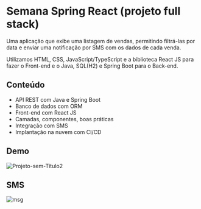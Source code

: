 # Semana Spring React (projeto full stack)

Uma aplicação que exibe uma listagem de vendas, permitindo filtrá-las por data e enviar uma notificação por SMS com os dados de cada venda.

Utilizamos HTML, CSS, JavaScript/TypeScript e a biblioteca React  JS para fazer o Front-end e o Java, SQL(H2) e Spring Boot para o Back-end.



## Conteúdo

- API REST com Java e Spring Boot
- Banco de dados com ORM
- Front-end com React JS
- Camadas, componentes, boas práticas
- Integração com SMS
- Implantação na nuvem com CI/CD

## Demo

![Projeto-sem-Título2](https://user-images.githubusercontent.com/54116971/179311469-07b671ab-0f46-4997-81b0-2a731da5eb9a.gif)



## SMS

![msg](https://user-images.githubusercontent.com/54116971/179311630-cf072787-e799-47d6-9493-ce16793e963f.png)
